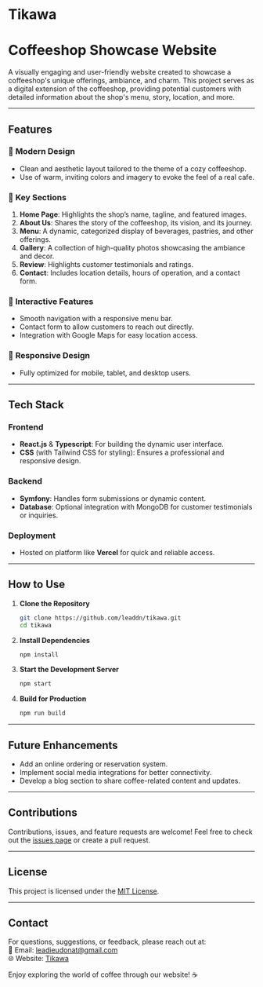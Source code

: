 # Tikawa

# **Coffeeshop Showcase Website**

A visually engaging and user-friendly website created to showcase a coffeeshop's unique offerings, ambiance, and charm. This project serves as a digital extension of the coffeeshop, providing potential customers with detailed information about the shop's menu, story, location, and more.

---

## **Features**

### 🎨 **Modern Design**
- Clean and aesthetic layout tailored to the theme of a cozy coffeeshop.
- Use of warm, inviting colors and imagery to evoke the feel of a real cafe.

### 📜 **Key Sections**
1. **Home Page**: Highlights the shop’s name, tagline, and featured images.
2. **About Us**: Shares the story of the coffeeshop, its vision, and its journey.
3. **Menu**: A dynamic, categorized display of beverages, pastries, and other offerings.
4. **Gallery**: A collection of high-quality photos showcasing the ambiance and decor.
5. **Review**: Highlights customer testimonials and ratings.
6. **Contact**: Includes location details, hours of operation, and a contact form.

### 🌟 **Interactive Features**
- Smooth navigation with a responsive menu bar.
- Contact form to allow customers to reach out directly.
- Integration with Google Maps for easy location access.

### 📱 **Responsive Design**
- Fully optimized for mobile, tablet, and desktop users.

---

## **Tech Stack**

### **Frontend**
- **React.js** & **Typescript**: For building the dynamic user interface.
- **CSS** (with Tailwind CSS for styling): Ensures a professional and responsive design.

### **Backend**
- **Symfony**: Handles form submissions or dynamic content.
- **Database**: Optional integration with MongoDB for customer testimonials or inquiries.

### **Deployment**
- Hosted on platform like **Vercel** for quick and reliable access.

---

## **How to Use**

1. **Clone the Repository**
   ```bash
   git clone https://github.com/leaddn/tikawa.git
   cd tikawa
   ```

2. **Install Dependencies**
   ```bash
   npm install
   ```

3. **Start the Development Server**
   ```bash
   npm start
   ```

4. **Build for Production**
   ```bash
   npm run build
   ```

---

## **Future Enhancements**
- Add an online ordering or reservation system.
- Implement social media integrations for better connectivity.
- Develop a blog section to share coffee-related content and updates.

---

## **Contributions**
Contributions, issues, and feature requests are welcome! Feel free to check out the [issues page](https://github.com/leaddn/tikawa/issues) or create a pull request.

---

## **License**
This project is licensed under the [MIT License](LICENSE).

---

## **Contact**
For questions, suggestions, or feedback, please reach out at:  
📧 Email: leadieudonat@gmail.com  
🌐 Website: [Tikawa](https://tikawa-leaddns-projects.vercel.app/)  

Enjoy exploring the world of coffee through our website! ☕

